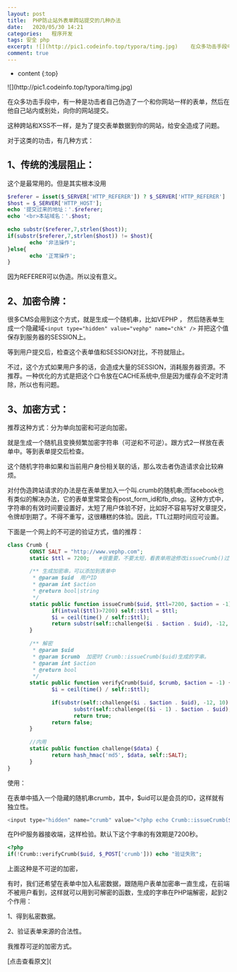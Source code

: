 ```yaml
---
layout: post
title:  PHP防止站外表单跨站提交的几种办法
date:   2020/05/30 14:21
categories:   程序开发
tags: 安全 php 
excerpt: ![](http://pic1.codeinfo.top/typora/timg.jpg)    在众多功击手段中，有一种是功击者自己伪造了一个和你网站一样的表单，然后在他自己站内或别处，向你的网站提交。    这种跨站和XSS不一样，是为了提交表单数据到你的网站，给安全造成了问题。        对于这类的功击，有几种方式：    ## **1、传统的浅层阻止：**    这个是最常用的。但是其
comment: true
---
```

* content
{:top}

<!--markdown-->![](http://pic1.codeinfo.top/typora/timg.jpg)在众多功击手段中，有一种是功击者自己伪造了一个和你网站一样的表单，然后在他自己站内或别处，向你的网站提交。这种跨站和XSS不一样，是为了提交表单数据到你的网站，给安全造成了问题。对于这类的功击，有几种方式：## **1、传统的浅层阻止：**这个是最常用的。但是其实根本没用```php$referer = isset($_SERVER['HTTP_REFERER']) ? $_SERVER['HTTP_REFERER'] : NULL;$host = $_SERVER['HTTP_HOST'];echo '提交过来的地址：'.$referer;echo '<br>本站域名：'.$host; echo substr($referer,7,strlen($host));if(substr($referer,7,strlen($host)) != $host){       echo '非法操作';}else{       echo '正常操作';}```因为REFERER可以伪造。所以没有意义。## **2、加密令牌：**很多CMS会用到这个方式，就是生成一个随机串，比如VEPHP ， 然后随表单生成一个隐藏域`<input type="hidden" value="vephp" name="chk" />` 并把这个值保存到服务器的SESSION上。等到用户提交后，检查这个表单值和SESSION对比，不符就阻止。不过，这个方式如果用户多的话，会造成大量的SESSION，消耗服务器资源。不推荐。一种优化的方式是把这个口令放在CACHE系统中,但是因为缓存会不定时清除，所以也有问题。## **3、加密方式：**推荐这种方式：分为单向加密和可逆向加密。就是生成一个随机且变换频繁加密字符串（可逆和不可逆）。跟方式2一样放在表单中。等到表单提交后检查。这个随机字符串如果和当前用户身份相关联的话，那么攻击者伪造请求会比较麻烦。对付伪造跨站请求的办法是在表单里加入一个叫.crumb的随机串;而facebook也有类似的解决办法，它的表单里常常会有post_form_id和fb_dtsg。这种方式中，字符串的有效时间要设置好，太短了用户体验不好，比如好不容易写好文章提交，令牌却到期了。不得不重写，这很糟糕的体验。因此，TTL过期时间应可设置。下面是一个网上的不可逆的验证方式，值的推荐：```phpclass Crumb {       CONST SALT = "http://www.vephp.com";       static $ttl = 7200;   #很重要，不要太短，看表单用途修改issueCrumb()过期时间        /** 生成加密串，可以添加到表单中        * @param $uid  用户ID        * @param int $action        * @return bool|string        */       static public function issueCrumb($uid, $ttl=7200, $action = -1) {              if(intval($ttl)>7200) self::$ttl = $ttl;              $i = ceil(time() / self::$ttl);              return substr(self::challenge($i . $action . $uid), -12, 10);       }        /** 解密        * @param $uid        * @param $crumb  加密时 Crumb::issueCrumb($uid)生成的字串。        * @param int $action        * @return bool        */       static public function verifyCrumb($uid, $crumb, $action = -1) {              $i = ceil(time() / self::$ttl);               if(substr(self::challenge($i . $action . $uid), -12, 10) == $crumb ||                     substr(self::challenge(($i - 1) . $action . $uid), -12, 10) == $crumb)                     return true;              return false;       }        //内用       static public function challenge($data) {              return hash_hmac('md5', $data, self::SALT);       }}```使用：在表单中插入一个隐藏的随机串crumb，其中，$uid可以是会员的ID，这样就有独立性。```php<input type="hidden" name="crumb" value="<?php echo Crumb::issueCrumb($uid)?>">```在PHP服务器接收端，这样检验。默认下这个字串的有效期是7200秒。```php<?phpif(!Crumb::verifyCrumb($uid, $_POST['crumb'])) echo "验证失败";```上面这种是不可逆的加密，有时，我们还希望在表单中加入私密数据，跟随用户表单加密串一直生成，在前端不被用户看到，这样就可以用到可解密的函数，生成的字串在PHP端解密，起到2个作用：1、得到私密数据。2、验证表单来源的合法性。我推荐可逆的加密方式。[点击查看原文](
    